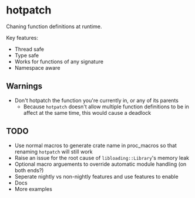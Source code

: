 # hotpatch

Chaning function definitions at runtime.

Key features:
- Thread safe
- Type safe
- Works for functions of any signature
- Namespace aware

## Warnings
- Don't hotpatch the function you're currently in, or any of its parents
  - Because `hotpatch` doesn't allow multiple function definitions to be in
	affect at the same time, this would cause a deadlock

## TODO
- Use normal macros to generate crate name in proc_macros
  so that renaming `hotpatch` will still work
- Raise an issue for the root cause of `libloading::Library`'s memory leak
- Optional macro arguements to override automatic module handling (on both ends?)
- Seperate nightly vs non-nightly features and use features to enable
- Docs
- More examples
